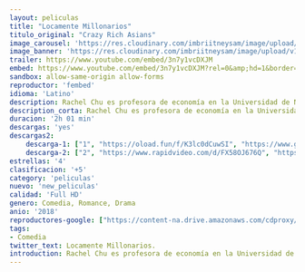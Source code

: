 ```yaml
---
layout: peliculas
title: "Locamente Millonarios"
titulo_original: "Crazy Rich Asians"
image_carousel: 'https://res.cloudinary.com/imbriitneysam/image/upload/v1542046029/millonarios-posteer-min.jpg'
image_banner: 'https://res.cloudinary.com/imbriitneysam/image/upload/v1542046030/millonarios-banner-min.jpg'
trailer: https://www.youtube.com/embed/3n7y1vcDXJM
embed: https://www.youtube.com/embed/3n7y1vcDXJM?rel=0&amp;hd=1&border=0&wmode=opaque&enablejsapi=1&modestbranding=1&controls=1&showinfo=1
sandbox: allow-same-origin allow-forms
reproductor: 'fembed'
idioma: 'Latino'
description: Rachel Chu es profesora de economía en la Universidad de Nueva York, allí conoce a Nick Young -profesor de historia- y se enamoran. Ambos tienen que viajar a la ciudad natal de Nick, Singapur, para asistir a la boda de su mejor amigo. Es allí cuando Rachel descubre que su novio pertenece a una de las familias más ricas de Asia y que todas las solteras de clase alta están increíblemente celosas de ella. La joven tendrá que enfrentarse a todas ellas y demostrar a la familia de su novio que ella también es digna de estar con él.
description_corta: Rachel Chu es profesora de economía en la Universidad de Nueva York, allí conoce a Nick Young -profesor de historia- y se enamoran. Ambos tienen que viajar a la ciudad natal de Nick, Singapur, para asistir a la boda de..
duracion: '2h 01 min'
descargas: 'yes'
descargas2:
    descarga-1: ["1", "https://oload.fun/f/K3lc0dCuwSI", "https://www.google.com/s2/favicons?domain=openload.co","OpenLoad","https://res.cloudinary.com/imbriitneysam/image/upload/v1541473684/mexico.png", "Latino", "Full HD"]
    descarga-2: ["2", "https://www.rapidvideo.com/d/FX58OJ676Q", "https://www.google.com/s2/favicons?domain=www.rapidvideo.com","RapidVideo","https://res.cloudinary.com/imbriitneysam/image/upload/v1541473684/mexico.png", "Latino", "Full HD"]
estrellas: '4'
clasificacion: '+5'
category: 'peliculas'
nuevo: 'new_peliculas'
calidad: 'Full HD'
genero: Comedia, Romance, Drama
anio: '2018'
reproductores-google: ["https://content-na.drive.amazonaws.com/cdproxy/share/eSjVJ5rRTakjSucwOfqpHMWT7sK8T0G1XbKkOHN6ZwL/nodes/dnGZScOVQfO7onjsEazd1A?nonce=5iHMR7XCvDNKWK4qShHlZ8eBHjSNM_eQATNCUC0CnKEwSaAr2b8zV1JQIfjhkdYC"]
tags:
- Comedia
twitter_text: Locamente Millonarios.
introduction: Rachel Chu es profesora de economía en la Universidad de Nueva York, allí conoce a Nick Young -profesor de historia- y se enamoran. Ambos tienen que viajar a la ciudad natal de Nick, Singapur, para asistir a la boda de..
---
```



 







